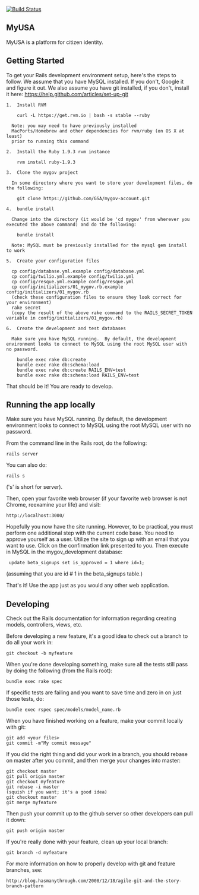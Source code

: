 [![Build Status](https://api.travis-ci.org/GSA/mygov-account.png?branch=master)](http://travis-ci.org/GSA/mygov-account)

## MyUSA

MyUSA is a platform for citizen identity.

## Getting Started

To get your Rails development environment setup, here's the steps to follow.
We assume that you have MySQL installed.  If you don't, Google it and figure
it out.  We also assume you have git installed, if you don't, install it here:
https://help.github.com/articles/set-up-git

    1.  Install RVM

        curl -L https://get.rvm.io | bash -s stable --ruby

      Note: you may need to have previously installed
      MacPorts/Homebrew and other dependencies for rvm/ruby (on OS X at least)
      prior to running this command

    2.  Install the Ruby 1.9.3 rvm instance

        rvm install ruby-1.9.3

    3.  Clone the mygov project

      In some directory where you want to store your development files, do the following:

        git clone https://github.com/GSA/mygov-account.git

    4.  bundle install

      Change into the directory (it would be 'cd mygov' from wherever you executed the above command) and do the following:

        bundle install

      Note: MySQL must be previously installed for the mysql gem install to work

    5.  Create your configuration files

      cp config/database.yml.example config/database.yml
      cp config/twilio.yml.example config/twilio.yml
      cp config/resque.yml.example config/resque.yml
      cp config/initializers/01_mygov.rb.example config/initializers/01_mygov.rb
      (check these configuration files to ensure they look correct for your environment)
      rake secret
      (copy the result of the above rake command to the RAILS_SECRET_TOKEN variable in config/initializers/01_mygov.rb)

    6.  Create the development and test databases

      Make sure you have MySQL running.  By default, the development environment looks to connect to MySQL using the root MySQL user with no password.

        bundle exec rake db:create
        bundle exec rake db:schema:load
        bundle exec rake db:create RAILS_ENV=test
        bundle exec rake db:schema:load RAILS_ENV=test

That should be it!  You are ready to develop.

## Running the app locally

Make sure you have MySQL running.  By default, the development environment
looks to connect to MySQL using the root MySQL user with no password.

From the command line in the Rails root, do the following:

    rails server

You can also do:

    rails s

('s' is short for server).

Then, open your favorite web browser (if your favorite web browser is not
Chrome, reexamine your life) and visit:

    http://localhost:3000/

Hopefully you now have the site running.  However, to be practical, you must perform 
one additional step with the current code base.  You need to approve yourself as 
a user.  Utilize the site to sign up with an email that you want to use.  Click on 
the confirmation link presented to you.  Then execute in MySQL in the mygov_development database:

     update beta_signups set is_approved = 1 where id=1;

(assuming that you are id # 1 in the beta_signups table.)

That's it!  Use the app just as you would any other web application.

## Developing

Check out the Rails documentation for information regarding creating models,
controllers, views, etc.

Before developing a new feature, it's a good idea to check out a branch to do
all your work in:

    git checkout -b myfeature

When you're done developing something, make sure all the tests still pass by
doing the following (from the Rails root):

    bundle exec rake spec

If specific tests are failing and you want to save time and zero in on just
those tests, do:

    bundle exec rspec spec/models/model_name.rb

When you have finished working on a feature, make your commit locally with
git:

    git add <your files>
    git commit -m"My commit message"

If you did the right thing and did your work in a branch, you should rebase on
master after you commit, and then merge your changes into master:

    git checkout master
    git pull origin master
    git checkout myfeature
    git rebase -i master
    (squish if you want; it's a good idea)
    git checkout master
    git merge myfeature

Then push your commit up to the github server so other developers can pull it
down:

    git push origin master

If you're really done with your feature, clean up your local branch:

    git branch -d myfeature

For more information on how to properly develop with git and feature branches,
see:

    http://blog.hasmanythrough.com/2008/12/18/agile-git-and-the-story-branch-pattern
